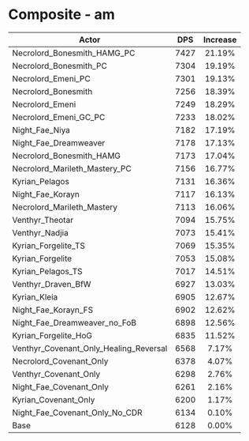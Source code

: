 # Composite - am
| Actor | DPS | Increase |
|---|:---:|:---:|
|Necrolord_Bonesmith_HAMG_PC|7427|21.19%|
|Necrolord_Bonesmith_PC|7304|19.19%|
|Necrolord_Emeni_PC|7301|19.13%|
|Necrolord_Bonesmith|7256|18.39%|
|Necrolord_Emeni|7249|18.29%|
|Necrolord_Emeni_GC_PC|7233|18.02%|
|Night_Fae_Niya|7182|17.19%|
|Night_Fae_Dreamweaver|7178|17.13%|
|Necrolord_Bonesmith_HAMG|7173|17.04%|
|Necrolord_Marileth_Mastery_PC|7156|16.77%|
|Kyrian_Pelagos|7131|16.36%|
|Night_Fae_Korayn|7117|16.13%|
|Necrolord_Marileth_Mastery|7113|16.06%|
|Venthyr_Theotar|7094|15.75%|
|Venthyr_Nadjia|7073|15.41%|
|Kyrian_Forgelite_TS|7069|15.35%|
|Kyrian_Forgelite|7053|15.08%|
|Kyrian_Pelagos_TS|7017|14.51%|
|Venthyr_Draven_BfW|6927|13.03%|
|Kyrian_Kleia|6905|12.67%|
|Night_Fae_Korayn_FS|6902|12.62%|
|Night_Fae_Dreamweaver_no_FoB|6898|12.56%|
|Kyrian_Forgelite_HoG|6835|11.52%|
|Venthyr_Covenant_Only_Healing_Reversal|6568|7.17%|
|Necrolord_Covenant_Only|6378|4.07%|
|Venthyr_Covenant_Only|6298|2.76%|
|Night_Fae_Covenant_Only|6261|2.16%|
|Kyrian_Covenant_Only|6200|1.17%|
|Night_Fae_Covenant_Only_No_CDR|6134|0.10%|
|Base|6128|0.00%|
